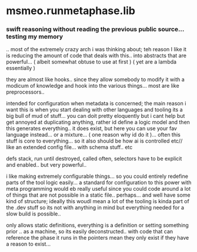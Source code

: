# msmeo.runmetaphase.lib

### swift reasoning without reading the previous public source...  testing my memory

.. most of the extremely crazy arch i was thinking about; teh reason I like it is reducing the amount of code that deals with this.. into abstracts that are powerful... ( albeit somewhat obtuse to use at first ) ( yet are a lambda essentially )

they are almost like hooks.. since they allow somebody to modify it with a modicum of knowledge and hook into the various things... most are like preprocessors.. 

intended for configuration when metadata is concerned; the main reason i want this is when you start dealing with other languages and tooling its a big bull of mud of stuff... you can doit pretty eloquently but i cant help but get annoyed at duplicating anything, rather id define a logic model and then this generates everything.. it does exist, but here you can use your fav language instead... or a mixture... ( one reason why id do it )... often this stuff is core to everything... so it also should be how ai is controlled etc// like an extended config file...  with schema stuff.. etc

defs stack, run until destroyed, called often, selectors have to be explicit and enabled.. but very powerful.. 

i like making extremely configurable things... so you could entirely redefine parts of the tool logic easily... a standard for configuration to this power with meta programming would eb really useful since you could code around a lot of things that are not possible in a static file.. perhaps... and well have some kind of structure; ideally this woudl mean a lot of the tooling is kinda part of the .dev stuff so its not with anything in mind but everything needed for a slow build is possible..  

only allows static definitions, everything is a definition or setting something prior .. as a machine, so its easily deconstructed..  with code that can reference the phase it runs in
the pointers mean they only exist if they have a reason to exist... 
